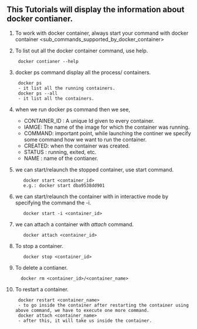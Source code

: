 ## This Tutorials will display the information about docker contianer.

1. To work with docker container, always start your command with docker container <sub_commands_supported_by_docker_container>

2. To list out all the docker container command, use help.
 
        docker contianer --help
3. docker ps command display all the process/ containers.
  
        docker ps
        - it list all the running containers.
        docker ps --all
        - it list all the containers.
        
4. when we run docker ps command then we see,
    
    - CONTAINER_ID : A unique Id given to every container.
    - IAMGE: The name of the image for which the container was running.
    - COMMAND: important point, while launching the continer we specify some command how we want to run the container.
    - CREATED: when the container was created.
    - STATUS : running, exited, etc.
    - NAME : name of the contianer.
    
5. we can start/relaunch the stopped container, use start command.

          docker start <container_id>
          e.g.: docker start dba9538dd901
    
6. we can start/relaunch the container with in interactive mode by specifying the command the -i.

          docker start -i <container_id>
          
7. we can attach a container with _attach_ command.

          docker attach <container_id>
          
8. To stop a container.

          docker stop <container_id>
         
9. To delete a contianer.

         docker rm <container_id>/<container_name>
         
10. To restart a container.
  
         docker restart <container_name>
         - to go inside the container after restarting the container using above command, we have to execute one more command.
         docker attach <container_name>
         - after this, it will take us inside the container.
          
